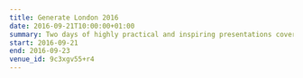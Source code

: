 ```yaml
---
title: Generate London 2016
date: 2016-09-21T10:00:00+01:00
summary: Two days of highly practical and inspiring presentations covering design and UX systems, layouts with flexbox, user testing, web animations, progressive web apps, pricing your work and much more.
start: 2016-09-21
end: 2016-09-23
venue_id: 9c3xgv55+r4
---
```

